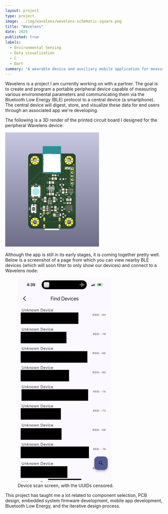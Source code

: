 ```yaml
---
layout: project
type: project
image: ../img/wavelens/wavelens-schematic-square.png
title: "Wavelens"
date: 2025
published: true
labels:
  - Environmental Sensing
  - Data visualization
  - C
  - Dart
summary: "A wearable device and auxiliary mobile application for measuring and reporting environmental dynamics."
---
```


Wavelens is a project I am currently working on with a partner. The goal is to create and program a portable peripheral device capable of measuring various environmental parameters and communicating them via the Bluetooth Low Energy (BLE) protocol to a central device (a smartphone). The central device will digest, store, and visualize these data for end users through an associated app we're developing.

The following is a 3D render of the printed circuit board I designed for the peripheral Wavelens device:

<div class="text-center p-4">
  <img width="300px" src="../img/wavelens/wavelens-pcb.png" class="img-thumbnail">
</div>

Although the app is still in its early stages, it is coming together pretty well. Below is a screenshot of a page from which you can view nearby BLE devices (which will soon filter to only show our devices) and connect to a Wavelens node:

<div class="text-center p-4">
  <figure>
    <img width="300px" src="../img/wavelens/wavelens-app-ble-scan-screen.jpeg" class="img-thumbnail">
    <figcaption>Device scan screen, with the UUIDs censored.</figcaption>
  </figure>
</div>

This project has taught me a lot related to component selection, PCB design, embedded system firmware development, mobile app development, Bluetooth Low Energy, and the iterative design process.
